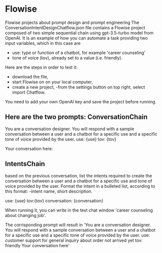 # Flowise
Flowise projects about prompt design and prompt engineering
The ConversationIntentDesignChatflow.json file contains a Flowise project composed of two simple sequential chain using gpt-3.5-turbo model from OpenAI.
It is an example of how you can automate a task providing two input variables, which in this case are 
- use: type or function of a  chatbot, for example 'career counseling'
- tone of voice (tov), already set to a value (i.e. friendly).


Here are the steps in order to test it:
- download the file, 
- start Flowise on on your local computer, 
- create a new project, 
-from the settings button on top right, select import Chatflow.

You need to add your own OpenAI key and save the project before running.

Here are the two prompts:
ConversationChain
---------------------
You are a  conversation designer. You will respond with a sample conversation between a user and a chatbot for a specific use and a specific tone of voice provided  by the user.
use: {use}
tov: {tov}

Your conversation here: 

IntentsChain
------------------
based on the previous conversation, list the intents required to create the  conversation  between a user and a chatbot for a specific use and tone of voice provided by the user. Format the intent in a bulleted list, according to this format:
-intent name, short description.

use: {use}
tov:{tov}
conversation: {conversation}


When running it, you can write in the test chat window 'career counseling about changing job'. 

The corrisponding prompt will result in 
'You are a  conversation designer. You will respond with a sample conversation between a user and a chatbot for a specific use and a specific tone of voice provided  by the user.
use: customer support for general inquiry about order not arrived yet
tov: friendly
Your conversation here'


